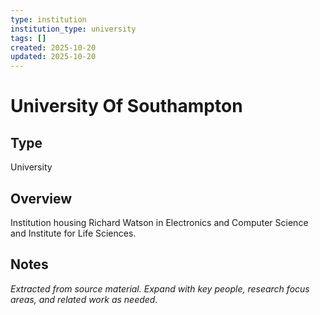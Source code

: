```yaml
---
type: institution
institution_type: university
tags: []
created: 2025-10-20
updated: 2025-10-20
---
```


# University Of Southampton

## Type

University

## Overview

Institution housing Richard Watson in Electronics and Computer Science and Institute for Life Sciences.

## Notes

*Extracted from source material. Expand with key people, research focus areas, and related work as needed.*
